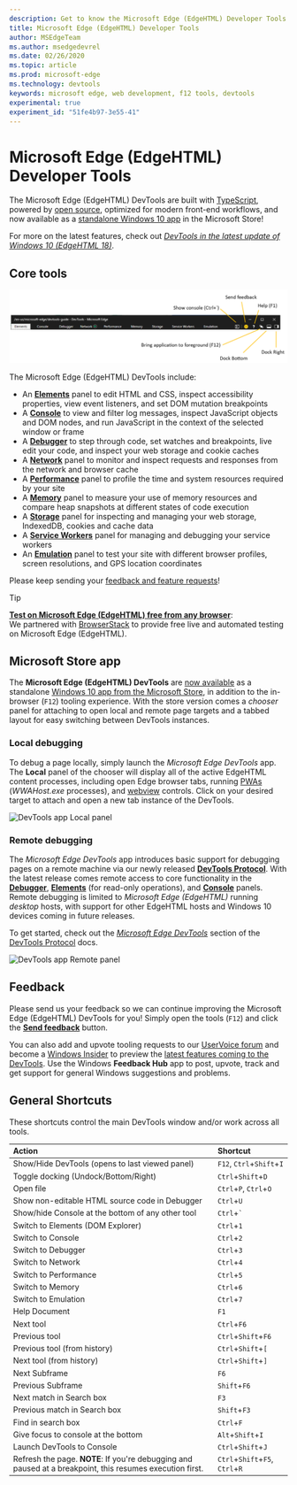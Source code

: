 ```yaml
---
description: Get to know the Microsoft Edge (EdgeHTML) Developer Tools
title: Microsoft Edge (EdgeHTML) Developer Tools
author: MSEdgeTeam
ms.author: msedgedevrel
ms.date: 02/26/2020
ms.topic: article
ms.prod: microsoft-edge
ms.technology: devtools
keywords: microsoft edge, web development, f12 tools, devtools
experimental: true
experiment_id: "51fe4b97-3e55-41"
---
```


# Microsoft Edge (EdgeHTML) Developer Tools  

The Microsoft Edge \(EdgeHTML\) DevTools are built with [TypeScript](http://www.typescriptlang.org/), powered by [open source](https://github.com/Microsoft/ChakraCore), optimized for modern front-end workflows, and now available as a [standalone Windows 10 app](https://www.microsoft.com/store/p/microsoft-edge-devtools-preview/9mzbfrmz0mnj) in the Microsoft Store!  

For more on the latest features, check out [*DevTools in the latest update of Windows 10 (EdgeHTML 18)*](./devtools-guide/whats-new.md).  

## Core tools  

![Microsoft Edge \(EdgeHTML\) DevTools](./devtools-guide/media/devtools.png)  

The Microsoft Edge \(EdgeHTML\) DevTools include:  

*   An [**Elements**](./devtools-guide/elements.md) panel to edit HTML and CSS, inspect accessibility properties, view event listeners, and set DOM mutation breakpoints  
*   A [**Console**](./devtools-guide/console.md) to view and filter log messages, inspect JavaScript objects and DOM nodes, and run JavaScript in the context of the selected window or frame  
*   A [**Debugger**](./devtools-guide/debugger.md) to step through code, set watches and breakpoints, live edit your code, and inspect your web storage and cookie caches  
*   A [**Network**](./devtools-guide/network.md) panel to monitor and inspect requests and responses from the network and browser cache  
*   A [**Performance**](./devtools-guide/performance.md) panel to profile the time and system resources required by your site  
*   A [**Memory**](./devtools-guide/memory.md) panel to measure your use of memory resources and compare heap snapshots at different states of code execution  
*   A [**Storage**](./devtools-guide/storage.md) panel for inspecting and managing your web storage, IndexedDB, cookies and cache data  
*   A [**Service Workers**](./devtools-guide/service-workers.md) panel for managing and debugging your service workers  
*   An [**Emulation**](./devtools-guide/emulation.md) panel to test your site with different browser profiles, screen resolutions, and GPS location coordinates  

Please keep sending your [feedback and feature requests](#feedback)!  

> [!TIP]
> **[Test on Microsoft Edge \(EdgeHTML\) free from any browser](https://developer.microsoft.com/microsoft-edge/tools/remote/)**:  
> We partnered with [BrowserStack](https://www.browserstack.com/test-on-microsoft-edge-browser#live-cloud) to provide free live and automated testing on Microsoft Edge \(EdgeHTML\).  

## Microsoft Store app  

The **Microsoft Edge \(EdgeHTML\) DevTools** are [now available](./devtools-guide/whats-new.md) as a standalone [Windows 10 app from the Microsoft Store](https://www.microsoft.com/store/p/microsoft-edge-devtools-preview/9mzbfrmz0mnj?activetab=pivot%3aoverviewtab), in addition to the in-browser (`F12`) tooling experience.  With the store version comes a *chooser* panel for attaching to open local and remote page targets and a tabbed layout for easy switching between DevTools instances.  

### Local debugging  

To debug a page locally, simply launch the *Microsoft Edge DevTools* app.  The **Local** panel of the chooser will display all of the active EdgeHTML content processes, including open Edge browser tabs, running [PWAs](./progressive-web-apps-edgehtml/index.md) (*WWAHost.exe* processes), and [webview](./webview.md) controls.  Click on your desired target to attach and open a new tab instance of the DevTools.  

![DevTools app Local panel](./devtools-guide/media/chooser_local.png)  

### Remote debugging  

The *Microsoft Edge DevTools* app introduces basic support for debugging pages on a remote machine via our newly released [**DevTools Protocol**](./devtools-protocol/index.md).  With the latest release comes remote access to core functionality in the [**Debugger**](./devtools-guide/debugger.md), [**Elements**](./devtools-guide/elements.md) (for read-only operations), and [**Console**](./devtools-guide/console.md) panels.  Remote debugging is limited to *Microsoft Edge \(EdgeHTML\)* running *desktop* hosts, with support for other EdgeHTML hosts and Windows 10 devices coming in future releases.  

To get started, check out the [*Microsoft Edge DevTools*](./devtools-protocol/0.1/clients.md#microsoft-edge-devtools-preview) section of the [DevTools Protocol](./devtools-protocol/index.md) docs.  

![DevTools app Remote panel](./devtools-guide/media/chooser_remote.png)  

## Feedback  

Please send us your feedback so we can continue improving the Microsoft Edge \(EdgeHTML\) DevTools for you!  Simply open the tools (`F12`) and click the [**Send feedback**](#microsoft-edge-edgehtml-developer-tools) button.  

You can also add and upvote tooling requests to our [UserVoice forum](https://wpdev.uservoice.com/forums/257854-microsoft-edge-developer/category/84475-f12-developer-tools) and become a [Windows Insider](https://insider.windows.com/) to preview the [latest features coming to the DevTools](./devtools-guide/whats-new.md).  Use the Windows **Feedback Hub** app to post, upvote, track and get support for general Windows suggestions and problems.  

## General Shortcuts  

These shortcuts control the main DevTools window and/or work across all tools.  

| Action | Shortcut |  
| :--- |:--- |  
| Show/Hide DevTools (opens to last viewed panel) | `F12`, `Ctrl`+`Shift`+`I` |  
| Toggle docking (Undock/Bottom/Right) | `Ctrl`+`Shift`+`D` |  
| Open file | `Ctrl`+`P`, `Ctrl`+`O` |  
| Show non-editable HTML source code in Debugger | `Ctrl`+`U` |  
| Show/hide Console at the bottom of any other tool  | `Ctrl`+`` ` `` |  
| Switch to Elements (DOM Explorer) | `Ctrl`+`1` |  
| Switch to Console |  `Ctrl`+`2` |  
| Switch to Debugger | `Ctrl`+`3` |  
| Switch to Network | `Ctrl`+`4` |  
| Switch to Performance | `Ctrl`+`5` |  
| Switch to Memory | `Ctrl`+`6` |  
| Switch to Emulation | `Ctrl`+`7` |  
| Help Document | `F1` |  
| Next tool | `Ctrl`+`F6` |  
| Previous tool | `Ctrl`+`Shift`+`F6` |  
| Previous tool (from history) | `Ctrl`+`Shift`+`[` |  
| Next tool (from history) | `Ctrl`+`Shift`+`]` |  
| Next Subframe | `F6` |  
| Previous Subframe | `Shift`+`F6` |  
| Next match in Search box | `F3` |  
| Previous match in Search box | `Shift`+`F3` |  
| Find in search box | `Ctrl`+`F` |  
| Give focus to console at the bottom | `Alt`+`Shift`+`I` |  
| Launch DevTools to Console | `Ctrl`+`Shift`+`J` |  
| Refresh the page.  **NOTE**:  If you're debugging and paused at a breakpoint, this resumes execution first.  | `Ctrl`+`Shift`+`F5`, `Ctrl`+`R` |  
